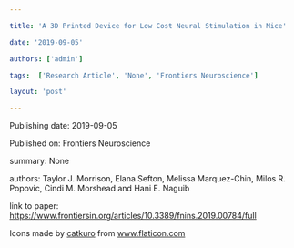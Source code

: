 ---
title: 'A 3D Printed Device for Low Cost Neural Stimulation in Mice'
date: '2019-09-05'
authors: ['admin']
tags:  ['Research Article', 'None', 'Frontiers Neuroscience']
layout: 'post'
---
Publishing date: 2019-09-05

Published on: Frontiers Neuroscience

summary: None

authors: Taylor J. Morrison, Elana Sefton, Melissa Marquez-Chin, Milos R. Popovic, Cindi M. Morshead and Hani E. Naguib

link to paper: https://www.frontiersin.org/articles/10.3389/fnins.2019.00784/full

Icons made by <a href="https://www.flaticon.com/free-icon/bookshelves_3576884" title="catkuro">catkuro</a> from <a href="https://www.flaticon.com/" title="Flaticon"> www.flaticon.com</a>